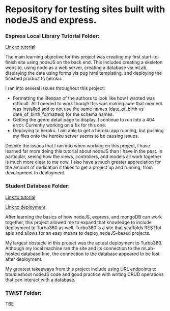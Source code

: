 # Repository for testing sites built with nodeJS and express.


### Express Local Library Tutorial Folder:
[Link to tutorial](https://developer.mozilla.org/en-US/docs/Learn/Server-side/Express_Nodejs/Tutorial_local_library_website)

The main learning objective for this project was creating my first start-to-finish site using nodeJS on the back end. This included creating a skeleton website, using node as a web server, creating a database via mLab, displaying the data using forms via pug html templating, and deploying the finished product to heroku.

I ran into several issues throughout this project: 
* Formatting the lifespan of the authors to look like how I wanted was difficult. All I needed to work though this was making sure that moment was installed and to not use the same names (date_of_birth vs date_of_birth_formatted) for the schema names.
* Getting the genre detail page to display. I continue to run into a 404 error. Currently working on a fix for this one.
* Deploying to heroku. I am able to get a heroku app running, but pushing my files onto the heroku server seems to be causing issues.

Despite the issues that I ran into when working on this project, I have learned far more doing this tutorial about nodeJS than I have in the past. In particular, seeing how the views, controllers, and models all work together is much more clear to me now. I also have a much greater appreciation for the amount of dedication it takes to get a project up and running, from development to deployment. 


### Student Database Folder:
[Link to tutorial](https://www.youtube.com/watch?v=4yqu8YF29cU)

[Link to deployment](https://student-db-rlukmi.turbo360-vertex.com/)

After learning the basics of how nodeJS, express, and mongoDB can work together, this project allowed me to expand that knowledge to include deployment to Turbo360 as well. Turbo360 is a site that scaffolds RESTful apis and allows for an easy means to deploy nodeJS-based projects. 

My largest obstacle in this project was the actual deployment to Turbo360. Although my local machine ran the site and its connection to the mLab-hosted database fine, the connection to the database appeared to be lost after deployment. 

My greatest takeaways from this project include using URL endpoints to troubleshoot nodeJS code and good practice with writing CRUD operations that can interact with a database.


### TWIST Folder:
TBE